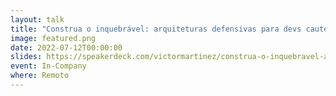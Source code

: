 ```yaml
---
layout: talk
title: "Construa o inquebrável: arquiteturas defensivas para devs cauteloso"
image: featured.png
date: 2022-07-12T00:00:00
slides: https://speakerdeck.com/victormartinez/construa-o-inquebravel-arquiteturas-defensivas-para-devs-cautelosos
event: In-Company
where: Remoto
---
```

